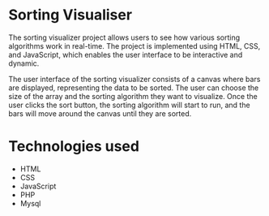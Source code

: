 
# Sorting Visualiser

The sorting visualizer project allows users to see how various sorting algorithms work in real-time. The project is implemented using HTML, CSS, and JavaScript, which enables the user interface to be interactive and dynamic.

The user interface of the sorting visualizer consists of a canvas where bars are displayed, representing the data to be sorted. The user can choose the size of the array and the sorting algorithm they want to visualize. Once the user clicks the sort button, the sorting algorithm will start to run, and the bars will move around the canvas until they are sorted.


# Technologies used
* HTML
* CSS
* JavaScript
* PHP
* Mysql
